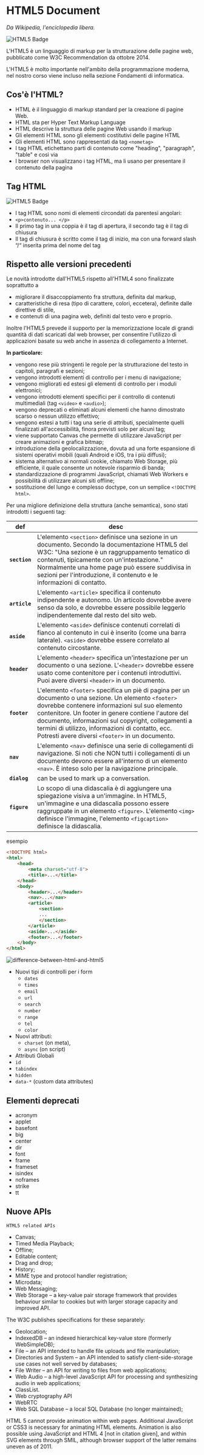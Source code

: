 # HTML5 Document
*Da Wikipedia, l'enciclopedia libera.*
 
![HTML5 Badge](img/html5-badge.png)

L'HTML5 è un linguaggio di markup per la strutturazione delle pagine web, pubblicato come W3C Recommendation da ottobre 2014. 

L'HTML5 è molto importante nell'ambito della programmazione moderna, nel nostro corso viene incluso nella sezione Fondamenti di informatica.

## Cos'è l'HTML?
* HTML è il linguaggio di markup standard per la creazione di pagine
Web.
* HTML sta per Hyper Text Markup Language
* HTML descrive la struttura delle pagine Web usando il markup
* Gli elementi HTML sono gli elementi costitutivi delle pagine HTML
* Gli elementi HTML sono rappresentati da tag `<nometag>`
* I tag HTML etichettano parti di contenuto come "heading", "paragraph",
"table" e così via
* I browser non visualizzano i tag HTML, ma li usano per presentare il
contenuto della pagina

## Tag HTML
![HTML5 Badge](img/HTML-Head-Body-Tattoo.jpg)
* I tag HTML sono nomi di elementi circondati da
parentesi angolari:
* `<p>contenuto... </p>`
* Il primo tag in una coppia è il tag di apertura, il secondo tag è il tag di chiusura
* Il tag di chiusura è scritto come il tag di inizio, ma con una forward slash “/“ inserita prima del nome del tag

## Rispetto alle versioni precedenti

Le novità introdotte dall'HTML5 rispetto all'HTML4 sono finalizzate soprattutto a 

* migliorare il disaccoppiamento fra struttura, definita dal markup, 
* caratteristiche di resa (tipo di carattere, colori, eccetera), definite dalle direttive di stile, 
* e contenuti di una pagina web, definiti dal testo vero e proprio. 
 
Inoltre l'HTML5 prevede il supporto per la memorizzazione locale di grandi quantità di dati scaricati dal web browser, per consentire l'utilizzo di applicazioni basate su web anche in assenza di collegamento a Internet.

**In particolare:**

* vengono rese più stringenti le regole per la strutturazione del testo in capitoli, paragrafi e sezioni;
* vengono introdotti elementi di controllo per i menu di navigazione;
* vengono migliorati ed estesi gli elementi di controllo per i moduli elettronici;
* vengono introdotti elementi specifici per il controllo di contenuti multimediali (tag `<video>` e `<audio>`);
* vengono deprecati o eliminati alcuni elementi che hanno dimostrato scarso o nessun utilizzo effettivo;
* vengono estesi a tutti i tag una serie di attributi, specialmente quelli finalizzati all'accessibilità, finora previsti solo per alcuni tag;
* viene supportato Canvas che permette di utilizzare JavaScript per creare animazioni e grafica bitmap;
* introduzione della geolocalizzazione, dovuta ad una forte espansione di sistemi operativi mobili (quali Android e iOS, tra i più diffusi);
* sistema alternativo ai normali cookie, chiamato Web Storage, più efficiente, il quale consente un notevole risparmio di banda;
* standardizzazione di programmi JavaScript, chiamati Web Workers e possibilità di utilizzare alcuni siti offline;
* sostituzione del lungo e complesso doctype, con un semplice `<!DOCTYPE html>`.

Per una migliore definizione della struttura (anche semantica), sono stati introdotti i seguenti tag: 

  | def     | desc                                                                                                              |
  | ------- | ----------------------------------------------------------------------------------------------------------------- |
  | **`section`** | L'elemento `<section>` definisce una sezione in un documento. Secondo la documentazione HTML5 del W3C: "Una sezione è un raggruppamento tematico di contenuti, tipicamente con un'intestazione." Normalmente una home page può essere suddivisa in sezioni per l'introduzione, il contenuto e le informazioni di contatto. |
  | **`article`** | L'elemento `<article>` specifica il contenuto indipendente e autonomo. Un articolo dovrebbe avere senso da solo, e dovrebbe essere possibile leggerlo indipendentemente dal resto del sito web.  |
  | **`aside`**   | L'elemento `<aside>` definisce contenuti correlati di fianco al contenuto in cui è inserito (come una barra laterale). `<aside>` dovrebbe essere correlato al contenuto circostante.|
  | **`header`**  | L'elemento `<header>` specifica un'intestazione per un documento o una sezione. L'`<header>` dovrebbe essere usato come contenitore per i contenuti introduttivi. Puoi avere diversi `<header>` in un documento. |
  | **`footer`**  | L'elemento `<footer>` specifica un piè di pagina per un documento o una sezione. Un elemento `<footer>` dovrebbe contenere informazioni sul suo elemento contenitore. Un footer in genere contiene l'autore del documento, informazioni sul copyright, collegamenti a termini di utilizzo, informazioni di contatto, ecc. Potresti avere diversi `<footer>` in un documento.          |
  | **`nav`**     |L'elemento `<nav>` definisce una serie di collegamenti di navigazione. Si noti che NON tutti i collegamenti di un documento devono essere all'interno di un elemento `<nav>`. È inteso solo per la navigazione principale.|
  | **`dialog`**  | can be used to mark up a conversation.                                                                            |
  | **`figure`**  | Lo scopo di una didascalia è di aggiungere una spiegazione visiva a un'immagine. In HTML5, un'immagine e una didascalia possono essere raggruppate in un elemento `<figure>`. L'elemento `<img>` definisce l'immagine, l'elemento `<figcaption>` definisce la didascalia.|

esempio

```html
<!DOCTYPE html>
<html>
    <head>
        <meta charset="utf-8">
        <title>...</title>
    </head>
    <body>
        <header>...</header>
        <nav>...</nav>
        <article>
            <section>
            ...
            </section>
        </article>
        <aside>...</aside>
        <footer>...</footer>
    </body>
</html>
```

![difference-between-html-and-html5](img/difference-between-html-and-html5.png)


* Nuovi tipi di controlli per i form
  * `dates`
  * `times`
  * `email`
  * `url`
  * `search`
  * `number`
  * `range`
  * `tel`
  * `color`
* Nuovi attributi: 
  * `charset` (on meta), 
  * `async` (on script)
* Attributi Globali
 * `id`
 * `tabindex`
 * `hidden`
 * `data-*` (custom data attributes)

## Elementi deprecati 

* acronym
* applet
* basefont
* big
* center
* dir
* font
* frame
* frameset
* isindex
* noframes
* strike
* tt


## Nuove APIs

`HTML5 related APIs `

* Canvas; 
* Timed Media Playback; 
* Offline; 
* Editable content; 
* Drag and drop; 
* History; 
* MIME type and protocol handler registration;  
* Microdata; 
* Web Messaging; 
* Web Storage – a key-value pair storage framework that provides behaviour similar to cookies but with larger storage capacity and improved API. 

The W3C publishes specifications for these separately:

* Geolocation;
* IndexedDB – an indexed hierarchical key-value store (formerly WebSimpleDB); 
* File  – an API intended to handle file uploads and file manipulation; 
* Directories and System – an API intended to satisfy client-side-storage use cases not well served by databases; 
* File Writer – an API for writing to files from web applications; 
* Web Audio  – a high-level JavaScript API for processing and synthesizing audio in web applications;
* ClassList. 
* Web cryptography API 
* WebRTC 
* Web SQL Database – a local SQL Database (no longer maintained); 

HTML 5 cannot provide animation within web pages. 
Additional JavaScript or CSS3 is necessary for animating HTML elements. 
Animation is also possible using JavaScript and HTML 4 [not in citation given], and within SVG elements through SMIL, although browser support of the latter remains uneven as of 2011. 
